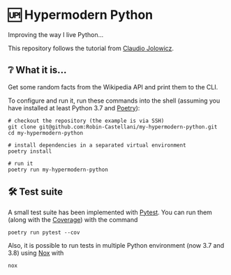 # 🆙 Hypermodern Python
Improving the way I live Python...

This repository follows the tutorial from 
[Claudio Jolowicz](https://cjolowicz.github.io/posts/hypermodern-python-01-setup/).

## ❔ What it is... 
Get some random facts from the Wikipedia API and print them to the CLI.

To configure and run it, run these commands into the shell 
(assuming you have installed at least Python 3.7 and 
[Poetry](https://python-poetry.org/docs/)):

```shell script
# checkout the repository (the example is via SSH)
git clone git@github.com:Robin-Castellani/my-hypermodern-python.git
cd my-hypermodern-python

# install dependencies in a separated virtual environment
poetry install

# run it
poetry run my-hypermodern-python
```

## 🛠 Test suite
A small test suite has been implemented with 
[Pytest](https://docs.pytest.org/en/stable/).
You can run them 
(along with the [Coverage](https://coverage.readthedocs.io/))
with the command

```shell script
poetry run pytest --cov
```

Also, it is possible to run tests in multiple Python environment 
(now 3.7 and 3.8) using [Nox](https://nox.thea.codes/en/stable/) with
```shell script
nox
```
